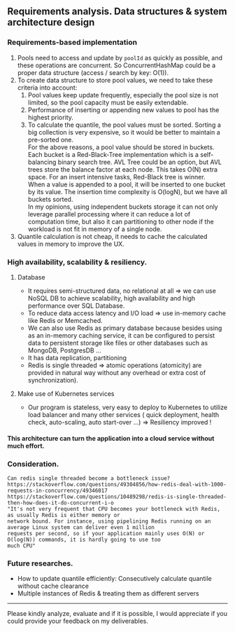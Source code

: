## Requirements analysis. Data structures & system architecture design

### Requirements-based implementation

1. Pools need to access and update by `poolId` as quickly as possible, and these operations are concurrent. So
   ConcurrentHashMap could be a proper data structure (access / search by key: O(1)).
2. To create data structure to store pool values, we need to take these criteria into account: <br />
    1. Pool values keep update frequently, especially the pool size is not limited, so the pool capacity must be easily
       extendable.
    2. Performance of inserting or appending new values to pool has the highest priority.
    3. To calculate the quantile, the pool values must be sorted. Sorting a big collection is very expensive, so it
       would be better to maintain a pre-sorted one.
       <br />
       For the above reasons, a pool value should be stored in buckets. Each bucket is a Red-Black-Tree implementation
       which is a self-balancing binary search tree. AVL Tree could be an option, but AVL trees store the balance factor
       at each node. This takes O(N) extra space. For an insert intensive tasks, Red-Black tree is winner. <br />
       When a value is appended to a pool, it will be inserted to one bucket by its value. The insertion time complexity
       is O(logN), but we have all buckets sorted. <br />
       In my opinions, using independent buckets storage it can not only leverage parallel processing where it can
       reduce a lot of computation time, but also it can partitioning to other node if the workload is not fit in memory
       of a single node.
3. Quantile calculation is not cheap, it needs to cache the calculated values in memory to improve the UX.

### High availability, scalability & resiliency.

1. Database <br />
    - It requires semi-structured data, no relational at all => we can use NoSQL DB to achieve scalability, high
      availability and high performance over SQL Database. <br />
    - To reduce data access latency and I/O load => use in-memory cache like Redis or Memcached.
    - We can also use Redis as primary database because besides using as an in-memory caching service, it can be
      configured to persist data to persistent storage like files or other databases such as MongoDB, PostgresDB ...
    - It has data replication, partitioning
    - Redis is single threaded => atomic operations (atomicity) are provided in natural way without any overhead or
      extra cost of synchronization). <br />

2. Make use of Kubernetes services <br />
   - Our program is stateless, very easy to deploy to Kubernetes to utilize load balancer and many other services (
  quick deployment, health check, auto-scaling, auto start-over ...) => Resiliency improved !

#### This architecture can turn the application into a cloud service without much effort.

### Consideration.

    Can redis single threaded become a bottleneck issue?
    https://stackoverflow.com/questions/49304856/how-redis-deal-with-1000-requests-in-concurrency/49346017
    https://stackoverflow.com/questions/10489298/redis-is-single-threaded-then-how-does-it-do-concurrent-i-o
    "It's not very frequent that CPU becomes your bottleneck with Redis, as usually Redis is either memory or
    network bound. For instance, using pipelining Redis running on an average Linux system can deliver even 1 million
    requests per second, so if your application mainly uses O(N) or O(log(N)) commands, it is hardly going to use too
    much CPU"

### Future researches.

- How to update quantile efficiently: Consecutively calculate quantile without cache clearance
- Multiple instances of Redis & treating them as different servers

-------------

Please kindly analyze, evaluate and if it is possible, I would appreciate if you could provide your feedback on my
deliverables.